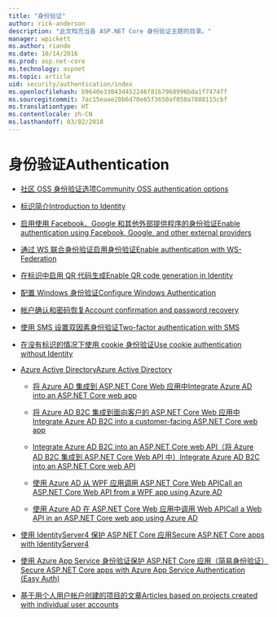 ```yaml
---
title: "身份验证"
author: rick-anderson
description: "此文档充当各 ASP.NET Core 身份验证主题的目录。"
manager: wpickett
ms.author: riande
ms.date: 10/14/2016
ms.prod: asp.net-core
ms.technology: aspnet
ms.topic: article
uid: security/authentication/index
ms.openlocfilehash: b9640e33043d452246f81b7968996bda1f7474ff
ms.sourcegitcommit: 7ac15eaae20b6d70e65f3650af050a7880115cbf
ms.translationtype: HT
ms.contentlocale: zh-CN
ms.lasthandoff: 03/02/2018
---
```

# <a name="authentication"></a><span data-ttu-id="86661-103">身份验证</span><span class="sxs-lookup"><span data-stu-id="86661-103">Authentication</span></span>

* [<span data-ttu-id="86661-104">社区 OSS 身份验证选项</span><span class="sxs-lookup"><span data-stu-id="86661-104">Community OSS authentication options</span></span>](community.md)

* [<span data-ttu-id="86661-105">标识简介</span><span class="sxs-lookup"><span data-stu-id="86661-105">Introduction to Identity</span></span>](identity.md)

* [<span data-ttu-id="86661-106">启用使用 Facebook、Google 和其他外部提供程序的身份验证</span><span class="sxs-lookup"><span data-stu-id="86661-106">Enable authentication using Facebook, Google, and other external providers</span></span>](social/index.md)

* [<span data-ttu-id="86661-107">通过 WS 联合身份验证启用身份验证</span><span class="sxs-lookup"><span data-stu-id="86661-107">Enable authentication with WS-Federation</span></span>](ws-federation.md)

* [<span data-ttu-id="86661-108">在标识中启用 QR 代码生成</span><span class="sxs-lookup"><span data-stu-id="86661-108">Enable QR code generation in Identity</span></span>](identity-enable-qrcodes.md)

* [<span data-ttu-id="86661-109">配置 Windows 身份验证</span><span class="sxs-lookup"><span data-stu-id="86661-109">Configure Windows Authentication</span></span>](windowsauth.md)

* [<span data-ttu-id="86661-110">帐户确认和密码恢复</span><span class="sxs-lookup"><span data-stu-id="86661-110">Account confirmation and password recovery</span></span>](accconfirm.md)

* [<span data-ttu-id="86661-111">使用 SMS 设置双因素身份验证</span><span class="sxs-lookup"><span data-stu-id="86661-111">Two-factor authentication with SMS</span></span>](2fa.md)

* [<span data-ttu-id="86661-112">在没有标识的情况下使用 cookie 身份验证</span><span class="sxs-lookup"><span data-stu-id="86661-112">Use cookie authentication without Identity</span></span>](cookie.md)

* [<span data-ttu-id="86661-113">Azure Active Directory</span><span class="sxs-lookup"><span data-stu-id="86661-113">Azure Active Directory</span></span>](azure-active-directory/index.md)

  * [<span data-ttu-id="86661-114">将 Azure AD 集成到 ASP.NET Core Web 应用中</span><span class="sxs-lookup"><span data-stu-id="86661-114">Integrate Azure AD into an ASP.NET Core web app</span></span>](https://azure.microsoft.com/documentation/samples/active-directory-dotnet-webapp-openidconnect-aspnetcore/)

  * [<span data-ttu-id="86661-115">将 Azure AD B2C 集成到面向客户的 ASP.NET Core Web 应用中</span><span class="sxs-lookup"><span data-stu-id="86661-115">Integrate Azure AD B2C into a customer-facing ASP.NET Core web app</span></span>](azure-ad-b2c.md)

  * [<span data-ttu-id="86661-116">Integrate Azure AD B2C into an ASP.NET Core web API（将 Azure AD B2C 集成到 ASP.NET Core Web API 中）</span><span class="sxs-lookup"><span data-stu-id="86661-116">Integrate Azure AD B2C into an ASP.NET Core web API</span></span>](azure-ad-b2c-webapi.md)

  * [<span data-ttu-id="86661-117">使用 Azure AD 从 WPF 应用调用 ASP.NET Core Web API</span><span class="sxs-lookup"><span data-stu-id="86661-117">Call an ASP.NET Core Web API from a WPF app using Azure AD</span></span>](https://azure.microsoft.com/documentation/samples/active-directory-dotnet-native-aspnetcore/)

  * [<span data-ttu-id="86661-118">使用 Azure AD 在 ASP.NET Core Web 应用中调用 Web API</span><span class="sxs-lookup"><span data-stu-id="86661-118">Call a Web API in an ASP.NET Core web app using Azure AD</span></span>](https://azure.microsoft.com/documentation/samples/active-directory-dotnet-webapp-webapi-openidconnect-aspnetcore/)

* [<span data-ttu-id="86661-119">使用 IdentityServer4 保护 ASP.NET Core 应用</span><span class="sxs-lookup"><span data-stu-id="86661-119">Secure ASP.NET Core apps with IdentityServer4</span></span>](http://docs.identityserver.io/en/release/)

* [<span data-ttu-id="86661-120">使用 Azure App Service 身份验证保护 ASP.NET Core 应用（简易身份验证）</span><span class="sxs-lookup"><span data-stu-id="86661-120">Secure ASP.NET Core apps with Azure App Service Authentication (Easy Auth)</span></span>](https://docs.microsoft.com/azure/app-service/app-service-authentication-overview)

* [<span data-ttu-id="86661-121">基于用个人用户帐户创建的项目的文章</span><span class="sxs-lookup"><span data-stu-id="86661-121">Articles based on projects created with individual user accounts</span></span>](xref:security/authentication/individual)
